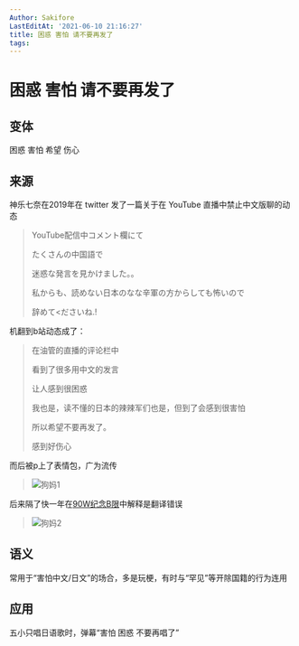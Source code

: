 ```yaml
---
Author: Sakifore
LastEditAt: '2021-06-10 21:16:27'
title: 困惑 害怕 请不要再发了
tags:
---
```

# 困惑 害怕 请不要再发了

## 变体

困惑 害怕 希望 伤心

## 来源

神乐七奈在2019年在 twitter 发了一篇关于在 YouTube 直播中禁止中文版聊的动态

> YouTube配信中コメント欄にて
>
> たくさんの中国語で
>
> 迷惑な発言を見かけました。。
>
> 私からも、読めない日本のなな辛軍の方からしても怖いので
>
> 辞めて<ださいね.!

机翻到b站动态成了：

> 在油管的直播的评论栏中
>
> 看到了很多用中文的发言
>
> 让人感到很困惑
>
> 我也是，读不懂的日本的辣辣军们也是，但到了会感到很害怕
>
> 所以希望不要再发了。
>
> 感到好伤心

而后被p上了表情包，广为流传

>![狗妈1](/img/pics/狗妈1.jpg)

后来隔了快一年在[90W纪念B限](https://www.bilibili.com/video/BV1Az411B7Mx?t=1h35m08s)中解释是翻译错误

>![狗妈2](/img/pics/狗妈2.png)

## 语义

常用于“害怕中文/日文”的场合，多是玩梗，有时与“罕见”等开除国籍的行为连用

## 应用

五小只唱日语歌时，弹幕“害怕 困惑 不要再唱了”

